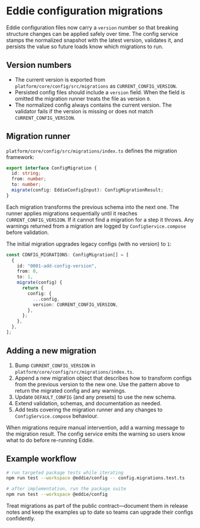 # Eddie configuration migrations

Eddie configuration files now carry a `version` number so that breaking
structure changes can be applied safely over time. The config service stamps the
normalized snapshot with the latest version, validates it, and persists the
value so future loads know which migrations to run.

## Version numbers

- The current version is exported from `platform/core/config/src/migrations` as
  `CURRENT_CONFIG_VERSION`.
- Persisted config files should include a `version` field. When the field is
  omitted the migration runner treats the file as version `0`.
- The normalized config always contains the current version. The validator
  fails if the version is missing or does not match `CURRENT_CONFIG_VERSION`.

## Migration runner

`platform/core/config/src/migrations/index.ts` defines the migration framework:

```ts
export interface ConfigMigration {
  id: string;
  from: number;
  to: number;
  migrate(config: EddieConfigInput): ConfigMigrationResult;
}
```

Each migration transforms the previous schema into the next one. The runner
applies migrations sequentially until it reaches `CURRENT_CONFIG_VERSION`. If it
cannot find a migration for a step it throws. Any warnings returned from a
migration are logged by `ConfigService.compose` before validation.

The initial migration upgrades legacy configs (with no version) to `1`:

```ts
const CONFIG_MIGRATIONS: ConfigMigration[] = [
  {
    id: "0001-add-config-version",
    from: 0,
    to: 1,
    migrate(config) {
      return {
        config: {
          ...config,
          version: CURRENT_CONFIG_VERSION,
        },
      };
    },
  },
];
```

## Adding a new migration

1. Bump `CURRENT_CONFIG_VERSION` in `platform/core/config/src/migrations/index.ts`.
2. Append a new migration object that describes how to transform configs from
   the previous version to the new one. Use the pattern above to return the
   migrated config and any warnings.
3. Update `DEFAULT_CONFIG` (and any presets) to use the new schema.
4. Extend validation, schemas, and documentation as needed.
5. Add tests covering the migration runner and any changes to
   `ConfigService.compose` behaviour.

When migrations require manual intervention, add a warning message to the
migration result. The config service emits the warning so users know what to do
before re-running Eddie.

## Example workflow

```bash
# run targeted package tests while iterating
npm run test --workspace @eddie/config -- config.migrations.test.ts

# after implementation, run the package suite
npm run test --workspace @eddie/config
```

Treat migrations as part of the public contract—document them in release notes
and keep the examples up to date so teams can upgrade their configs confidently.
